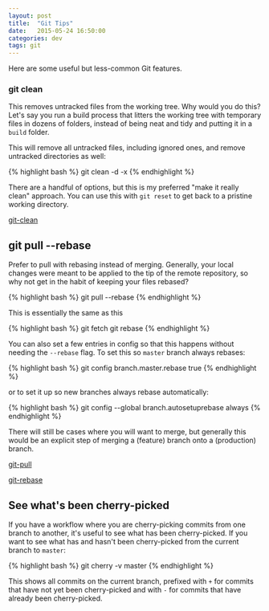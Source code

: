 ```yaml
---
layout: post
title:  "Git Tips"
date:   2015-05-24 16:50:00
categories: dev
tags: git
---
```


Here are some useful but less-common Git features.

### git clean

This removes untracked files from the working tree. Why would you do this? Let's say
you run a build process that litters the working tree with temporary files in
dozens of folders, instead of being neat and tidy and putting it in a ```build```
folder.

This will remove all untracked files, including ignored ones, and remove untracked
directories as well:

{% highlight bash %}
git clean -d -x
{% endhighlight %}

There are a handful of options, but this is my preferred "make it really clean"
approach. You can use this with ```git reset``` to get back to a pristine working
directory.

[git-clean](http://git-scm.com/docs/git-clean)

## git pull --rebase

Prefer to pull with rebasing instead of merging. Generally, your local changes
were meant to be applied to the tip of the remote repository, so why not get
in the habit of keeping your files rebased?

{% highlight bash %}
git pull --rebase
{% endhighlight %}

This is essentially the same as this

{% highlight bash %}
git fetch
git rebase
{% endhighlight %}

You can also set a few entries in config so that this happens without needing
the ```--rebase``` flag. To set this so ```master``` branch always rebases:

{% highlight bash %}
git config branch.master.rebase true
{% endhighlight %}

or to set it up so new branches always rebase automatically:

{% highlight bash %}
git config --global branch.autosetuprebase always
{% endhighlight %}

There will still be cases where you will want to merge, but generally this would
be an explicit step of merging a (feature) branch onto a (production) branch.

[git-pull](http://git-scm.com/docs/git-pull)

[git-rebase](http://git-scm.com/docs/git-rebase)

## See what's been cherry-picked

If you have a workflow where you are cherry-picking commits from one branch to
another, it's useful to see what has been cherry-picked. If you want to see what
has and hasn't been cherry-picked from the current branch to ```master```:

{% highlight bash %}
git cherry -v master
{% endhighlight %}

This shows all commits on the current branch, prefixed with ```+``` for commits
that have not yet been cherry-picked and with ```-``` for commits that have
already been cherry-picked.
